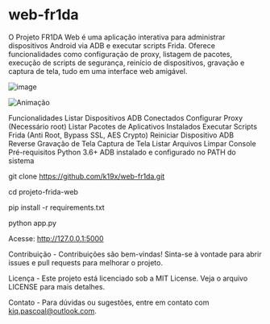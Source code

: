 # web-fr1da
O Projeto FR1DA Web é uma aplicação interativa para administrar dispositivos Android via ADB e executar scripts Frida. Oferece funcionalidades como configuração de proxy, listagem de pacotes, execução de scripts de segurança, reinício de dispositivos, gravação e captura de tela, tudo em uma interface web amigável.

![image](https://github.com/user-attachments/assets/b84160dd-a0d1-439e-8ab0-80ffa8546f8c)

![Animação](https://github.com/user-attachments/assets/8012eb42-36a9-4cad-a516-e561a4dd90d8)


Funcionalidades
Listar Dispositivos ADB Conectados
Configurar Proxy (Necessário root)
Listar Pacotes de Aplicativos Instalados
Executar Scripts Frida (Anti Root, Bypass SSL, AES Crypto)
Reiniciar Dispositivo
ADB Reverse
Gravação de Tela
Captura de Tela
Listar Arquivos
Limpar Console
Pré-requisitos
Python 3.6+
ADB instalado e configurado no PATH do sistema

git clone https://github.com/k19x/web-fr1da.git

cd projeto-frida-web

pip install -r requirements.txt

python app.py

Acesse: http://127.0.0.1:5000

Contribuição - 
Contribuições são bem-vindas! Sinta-se à vontade para abrir issues e pull requests para melhorar o projeto.

Licença - 
Este projeto está licenciado sob a MIT License. Veja o arquivo LICENSE para mais detalhes.

Contato - 
Para dúvidas ou sugestões, entre em contato com kiq.pascoal@outlook.com.
